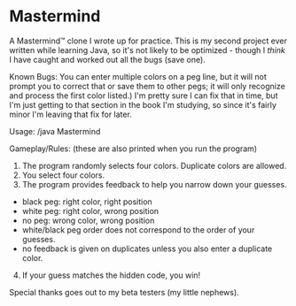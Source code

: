 Mastermind
==========

A Mastermind™ clone I wrote up for practice.
This is my second project ever written while learning Java, so it's not likely to be optimized - though I *think* I have caught and worked out all the bugs (save one).

Known Bugs: You can enter multiple colors on a peg line, but it will not prompt you to correct that or save them to other pegs; it will only recognize and process the first color listed.)  I'm pretty sure I can fix that in time, but I'm just getting to that section in the book I'm studying, so since it's fairly minor I'm leaving that fix for later.

Usage: /java Mastermind

Gameplay/Rules: (these are also printed when you run the program)
1. The program randomly selects four colors.  Duplicate colors are allowed.
2. You select four colors.
3. The program provides feedback to help you narrow down your guesses.
  - black peg: right color, right position
  - white peg: right color, wrong position
  - no peg: wrong color, wrong position
  - white/black peg order does not correspond to the order of your guesses.
  - no feedback is given on duplicates unless you also enter a duplicate color.
4. If your guess matches the hidden code, you win!

Special thanks goes out to my beta testers (my little nephews).
